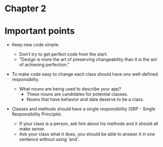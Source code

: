 # Chapter 2
  # Important points

* Keep new code simple.
  * Don't try to get perfect code from the start.
  * "Design is more the art of preserving changeability than it is the act of achieving perfection."

* To make code easy to change each class should have *one* well-defined responsibilty.
  * What nouns are being used to describe your app?
    * These nouns are candidates for potential classes.
    * Nouns that have behavior and data deserve to be a class.

* Classes and methods should have a single responsibility (SRP - Single Responsibility Principle).
  * If your class is a person, ask him about his methods and it should all make sense. 
  * Ask your class what it does, you should be able to answer it in one sentence without using 'and'. 
